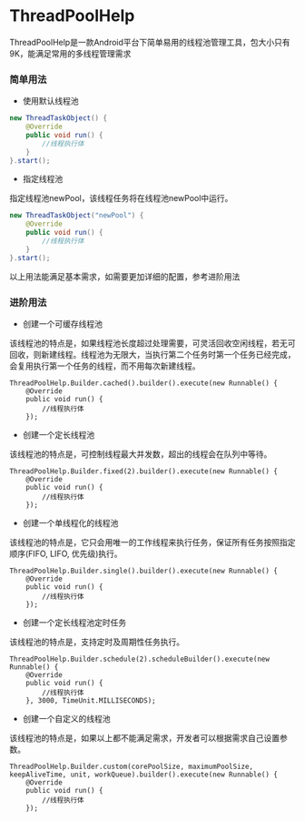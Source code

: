 # ThreadPoolHelp

ThreadPoolHelp是一款Android平台下简单易用的线程池管理工具，包大小只有9K，能满足常用的多线程管理需求

### 简单用法

- 使用默认线程池

```java
new ThreadTaskObject() {
	@Override
	public void run() {
		//线程执行体	
	}
}.start();
```

- 指定线程池

指定线程池newPool，该线程任务将在线程池newPool中运行。

```java
new ThreadTaskObject("newPool") {
	@Override
	public void run() {
		//线程执行体	
	}
}.start();
```
以上用法能满足基本需求，如需要更加详细的配置，参考进阶用法

### 进阶用法



- 创建一个可缓存线程池

该线程池的特点是，如果线程池长度超过处理需要，可灵活回收空闲线程，若无可回收，则新建线程。线程池为无限大，当执行第二个任务时第一个任务已经完成，会复用执行第一个任务的线程，而不用每次新建线程。

```
ThreadPoolHelp.Builder.cached().builder().execute(new Runnable() {
	@Override
	public void run() {
		//线程执行体
	});
```


- 创建一个定长线程池

该线程池的特点是，可控制线程最大并发数，超出的线程会在队列中等待。

```
ThreadPoolHelp.Builder.fixed(2).builder().execute(new Runnable() {
	@Override
	public void run() {
		//线程执行体
	});
```

- 创建一个单线程化的线程池

该线程池的特点是，它只会用唯一的工作线程来执行任务，保证所有任务按照指定顺序(FIFO, LIFO, 优先级)执行。

```
ThreadPoolHelp.Builder.single().builder().execute(new Runnable() {
	@Override
	public void run() {
		//线程执行体
	});
```

- 创建一个定长线程池定时任务

该线程池的特点是，支持定时及周期性任务执行。

```
ThreadPoolHelp.Builder.schedule(2).scheduleBuilder().execute(new Runnable() {
	@Override
	public void run() {
		//线程执行体
	}, 3000, TimeUnit.MILLISECONDS);
```

- 创建一个自定义的线程池

该线程池的特点是，如果以上都不能满足需求，开发者可以根据需求自己设置参数。

```
ThreadPoolHelp.Builder.custom(corePoolSize, maximumPoolSize, keepAliveTime, unit, workQueue).builder().execute(new Runnable() {
	@Override
	public void run() {
		//线程执行体
	});
```